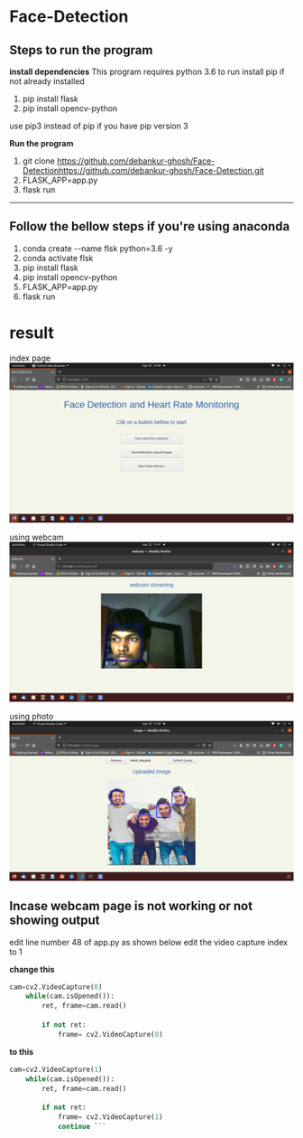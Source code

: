 # Face-Detection
## Steps to run the program
**install dependencies**
This program requires python 3.6 to run
install pip if not already installed

1. pip install flask
2. pip install opencv-python

use pip3 instead of pip if you have pip version 3

**Run the program**
1. git clone https://github.com/debankur-ghosh/Face-Detectionhttps://github.com/debankur-ghosh/Face-Detection.git
2. FLASK_APP=app.py
3. flask run
---
## Follow the bellow steps if you're using anaconda
1. conda create --name flsk python=3.6 -y
2. conda activate flsk
3. pip install flask
4. pip install opencv-python
5. FLASK_APP=app.py
6. flask run


# result 

index page 
![alt text](index.png)


using webcam
![alt text](webcam.png)


using photo
![alt text](image.png)



## Incase webcam page is not working or not showing output
edit line number 48 of app.py as shown below
edit the video capture index to 1

**change this**
```python
cam=cv2.VideoCapture(0)  
    while(cam.isOpened()):    
        ret, frame=cam.read()

        if not ret:
            frame= cv2.VideoCapture(0) 
  ```          
            
            
**to this**
``` python
cam=cv2.VideoCapture(1)   
    while(cam.isOpened()):    
        ret, frame=cam.read()

        if not ret:
            frame= cv2.VideoCapture(1) 
            continue ```


